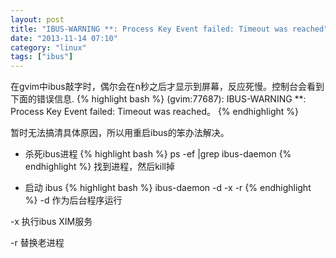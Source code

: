 ```yaml
---
layout: post
title: "IBUS-WARNING **: Process Key Event failed: Timeout was reached"
date: "2013-11-14 07:10"
category: "linux"
tags: ["ibus"]
---
```


在gvim中ibus敲字时，偶尔会在n秒之后才显示到屏幕，反应死慢。控制台会看到下面的错误信息.
{% highlight bash %}
(gvim:77687): IBUS-WARNING **: Process Key Event failed: Timeout was reached。
{% endhighlight %}

暂时无法搞清具体原因，所以用重启ibus的笨办法解决。

* 杀死ibus进程
{% highlight bash %}
ps -ef |grep ibus-daemon
{% endhighlight %}
找到进程，然后kill掉

* 启动 ibus
{% highlight bash %}
ibus-daemon -d -x -r
{% endhighlight %}
-d 作为后台程序运行

-x 执行ibus XIM服务

-r 替换老进程
